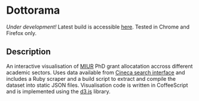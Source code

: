 # Dottorama

_Under development!_ Latest build is accessible [here](http://afiore.github.com/dottorama). 
Tested in Chrome and Firefox only.
 
## Description

An interactive visualisation of [MIUR](http://en.wikipedia.org/wiki/Ministry_of_Education,_Universities_and_Research_\(Italy\) "Italian Ministery of University and Research") PhD grant allocatation accross different academic sectors. Uses data available from [Cineca search interface](http://cercauniversita.cineca.it/php5/dottorati/cerca.php) and includes a Ruby scraper and a build script to extract and compile the dataset into static JSON files. Visualisation code is written in CoffeeScript and is implemented using the [d3.js](http://mbostock.github.com/d3/) library. 


 
